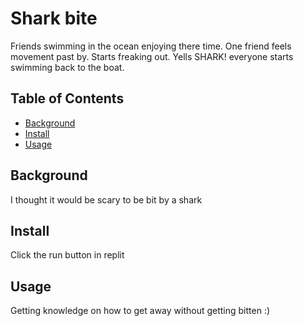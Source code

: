 # Shark bite
Friends swimming in the ocean enjoying there time. One friend feels movement past by. Starts freaking out. Yells SHARK! everyone starts swimming back to the boat.
## Table of Contents
- [Background](#background)
- [Install](#install)
- [Usage](#usage)
## Background
I thought it would be scary to be bit by a shark
## Install
Click the run button in replit
## Usage
Getting knowledge on how to get away without getting bitten
:)